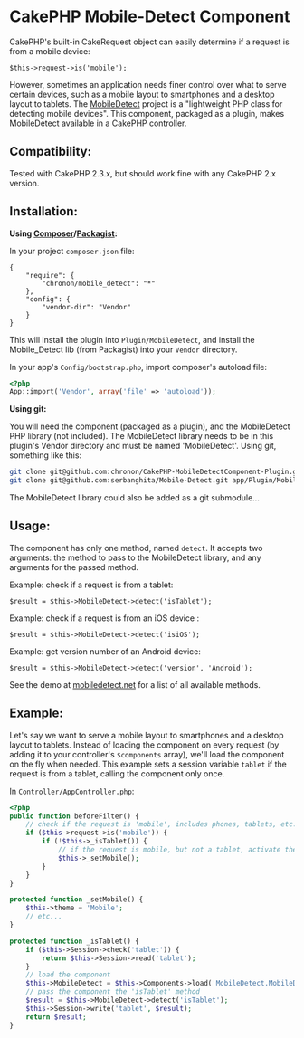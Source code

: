 CakePHP Mobile-Detect Component
===============================

CakePHP's built-in CakeRequest object can easily determine if a request is from a mobile device:

	$this->request->is('mobile');

However, sometimes an application needs finer control over what to serve certain devices, such as a 
mobile layout to smartphones and a desktop layout to tablets. The [MobileDetect](http://mobiledetect.net/)
project is a "lightweight PHP class for detecting mobile devices". This component, packaged as
a plugin, makes MobileDetect available in a CakePHP controller. 

Compatibility:
--------------

Tested with CakePHP 2.3.x, but should work fine with any CakePHP 2.x version.

Installation:
-------------

**Using [Composer](http://getcomposer.org/)/[Packagist](https://packagist.org):**

In your project `composer.json` file:

```
{
	"require": {
		"chronon/mobile_detect": "*"
	},
	"config": {
        "vendor-dir": "Vendor"
    }
}
```

This will install the plugin into `Plugin/MobileDetect`, and install the Mobile_Detect lib 
(from Packagist) into your `Vendor` directory.

In your app's `Config/bootstrap.php`, import composer's autoload file:

```php
<?php
App::import('Vendor', array('file' => 'autoload'));
```

**Using git:**

You will need the component (packaged as a plugin), and the MobileDetect PHP library (not included). The
MobileDetect library needs to be in this plugin's Vendor directory and must be named 'MobileDetect'. 
Using git, something like this:

``` sh
git clone git@github.com:chronon/CakePHP-MobileDetectComponent-Plugin.git app/Plugin/MobileDetect  
git clone git@github.com:serbanghita/Mobile-Detect.git app/Plugin/MobileDetect/Vendor/MobileDetect
```

The MobileDetect library could also be added as a git submodule...

Usage:
------

The component has only one method, named `detect`. It accepts two arguments: the method to pass to
the MobileDetect library, and any arguments for the passed method.

Example: check if a request is from a tablet:

	$result = $this->MobileDetect->detect('isTablet');

Example: check if a request is from an iOS device :

	$result = $this->MobileDetect->detect('isiOS');

Example: get version number of an Android device:
	
	$result = $this->MobileDetect->detect('version', 'Android');

See the demo at [mobiledetect.net](http://mobiledetect.net/) for a list of all available methods.

Example:
--------

Let's say we want to serve a mobile layout to smartphones and a desktop layout to
tablets. Instead of loading the component on every request (by adding it to your controller's
`$components` array), we'll load the component on the fly when needed. This example sets a session
variable `tablet` if the request is from a tablet, calling the component only once.

In `Controller/AppController.php`:

``` php
<?php
public function beforeFilter() {
	// check if the request is 'mobile', includes phones, tablets, etc.
	if ($this->request->is('mobile')) {
		if (!$this->_isTablet()) {
			// if the request is mobile, but not a tablet, activate the mobile layout
			$this->_setMobile();
		}
	}
}

protected function _setMobile() {
	$this->theme = 'Mobile';
	// etc...
}

protected function _isTablet() {
	if ($this->Session->check('tablet')) {
		return $this->Session->read('tablet');
	}
	// load the component
	$this->MobileDetect = $this->Components->load('MobileDetect.MobileDetect');
	// pass the component the 'isTablet' method
	$result = $this->MobileDetect->detect('isTablet');
	$this->Session->write('tablet', $result);
	return $result;
}
```
